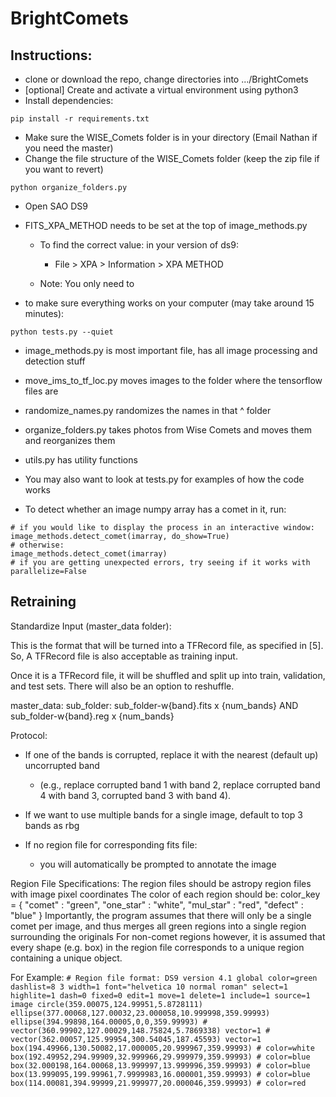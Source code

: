 # BrightComets

## Instructions:

- clone or download the repo, change directories into .../BrightComets
- [optional] Create and activate a virtual environment using python3
- Install dependencies:
```
pip install -r requirements.txt
```
- Make sure the WISE_Comets folder is in your directory (Email Nathan if you need the master)
- Change the file structure of the WISE_Comets folder (keep the zip file if you want to revert)
```
python organize_folders.py
```
- Open SAO DS9
- FITS_XPA_METHOD needs to be set at the top of image_methods.py
	- To find the correct value: in your version of ds9:
		- File > XPA > Information > XPA METHOD

	- Note: You only need to 

- to make sure everything works on your computer (may take around 15 minutes):
```
python tests.py --quiet
```
- image_methods.py is most important file, has all image processing and detection stuff
- move_ims_to_tf_loc.py moves images to the folder where the tensorflow files are
- randomize_names.py randomizes the names in that ^ folder
- organize_folders.py takes photos from Wise Comets and moves them and reorganizes them
- utils.py has utility functions
- You may also want to look at tests.py for examples of how the code works

- To detect whether an image numpy array has a comet in it, run:
```
# if you would like to display the process in an interactive window:
image_methods.detect_comet(imarray, do_show=True)
# otherwise: 
image_methods.detect_comet(imarray)
# if you are getting unexpected errors, try seeing if it works with parallelize=False
```

## Retraining
Standardize Input (master_data folder):

This is the format that will be turned into a TFRecord file, as specified in [5]. 
So, A TFRecord file is also acceptable as training input. 

Once it is a TFRecord file, it will be shuffled and split up into train, 
validation, and test sets. There will also be an option to reshuffle. 

master_data:
	sub_folder:
		sub_folder-w{band}.fits x {num_bands}
		AND
		sub_folder-w{band}.reg x {num_bands}

Protocol: 
- If one of the bands is corrupted, replace it with the nearest (default up) uncorrupted band 
	- (e.g., replace corrupted band 1 with band 2, replace corrupted band 4 with band 3, corrupted band 3 with band 4).
- If we want to use multiple bands for a single image, default to top 3 bands as rbg


- If no region file for corresponding fits file:
	- you will automatically be prompted to annotate the image

Region File Specifications:
	The region files should be astropy region files with image pixel coordinates
	The color of each region should be:
	color_key = {
		"comet" : "green",
		"one_star" : "white", 
		"mul_star" : "red", 
		"defect" : "blue"
	}
	Importantly, the program assumes that there will only be a single comet per image, 
	and thus merges all green regions into a single region surrounding the originals
	For non-comet regions however, it is assumed that every shape (e.g. box) in the 
	region file corresponds to a unique region containing a unique object. 


For Example: 
	```
	# Region file format: DS9 version 4.1
	global color=green dashlist=8 3 width=1 font="helvetica 10 normal roman" select=1 highlite=1 dash=0 fixed=0 edit=1 move=1 delete=1 include=1 source=1
	image
	circle(359.00075,124.99951,5.8728111)
	ellipse(377.00068,127.00032,23.000058,10.999998,359.99993)
	ellipse(394.99898,164.00005,0,0,359.99993)
	# vector(360.99902,127.00029,148.75824,5.7869338) vector=1
	# vector(362.00057,125.99954,300.54045,187.45593) vector=1
	box(194.49966,130.50082,17.000005,20.999967,359.99993) # color=white
	box(192.49952,294.99909,32.999966,29.999979,359.99993) # color=blue
	box(32.000198,164.00068,13.999997,13.999996,359.99993) # color=blue
	box(13.999095,199.99961,7.9999983,16.000001,359.99993) # color=blue
	box(114.00081,394.99999,21.999977,20.000046,359.99993) # color=red
	```